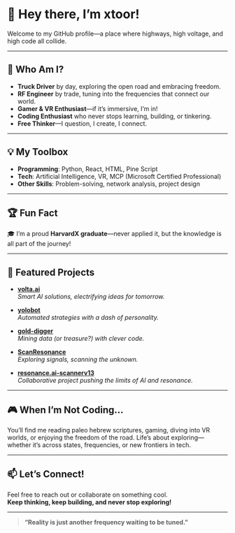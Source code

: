 # 👋 Hey there, I’m xtoor!

Welcome to my GitHub profile—a place where highways, high voltage, and high code all collide.

---

## 🚚 Who Am I?

- **Truck Driver** by day, exploring the open road and embracing freedom.
- **RF Engineer** by trade, tuning into the frequencies that connect our world.
- **Gamer & VR Enthusiast**—if it’s immersive, I’m in!
- **Coding Enthusiast** who never stops learning, building, or tinkering.
- **Free Thinker**—I question, I create, I connect.

---

## 💡 My Toolbox

- **Programming**: Python, React, HTML, Pine Script
- **Tech**: Artificial Intelligence, VR, MCP (Microsoft Certified Professional)
- **Other Skills**: Problem-solving, network analysis, project design

---

## 🏆 Fun Fact

🎓 I’m a proud **HarvardX graduate**—never applied it, but the knowledge is all part of the journey!

---

## 🚀 Featured Projects

- [**volta.ai**](https://github.com/xtoor/volta.ai)  
  *Smart AI solutions, electrifying ideas for tomorrow.*

- [**yolobot**](https://github.com/xtoor/yolobot)  
  *Automated strategies with a dash of personality.*

- [**gold-digger**](https://github.com/xtoor/gold-digger)  
  *Mining data (or treasure?) with clever code.*

- [**ScanResonance**](https://github.com/xtoor/ScanResonance)  
  *Exploring signals, scanning the unknown.*

- [**resonance.ai-scannerv13**](https://github.com/metteyyaX/resonance.ai-scannerv13)  
  *Collaborative project pushing the limits of AI and resonance.*

---

## 🎮 When I’m Not Coding...

You’ll find me reading paleo hebrew scriptures, gaming, diving into VR worlds, or enjoying the freedom of the road. Life’s about exploring—whether it’s across states, frequencies, or new frontiers in tech.

---

## 📫 Let’s Connect!

Feel free to reach out or collaborate on something cool.  
**Keep thinking, keep building, and never stop exploring!**

---

> **“Reality is just another frequency waiting to be tuned.”**
